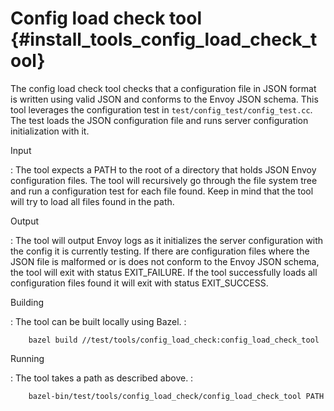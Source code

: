Config load check tool {#install_tools_config_load_check_tool}
======================

The config load check tool checks that a configuration file in JSON
format is written using valid JSON and conforms to the Envoy JSON
schema. This tool leverages the configuration test in
`test/config_test/config_test.cc`. The test loads the JSON configuration
file and runs server configuration initialization with it.

Input

:   The tool expects a PATH to the root of a directory that holds JSON
    Envoy configuration files. The tool will recursively go through the
    file system tree and run a configuration test for each file found.
    Keep in mind that the tool will try to load all files found in the
    path.

Output

:   The tool will output Envoy logs as it initializes the server
    configuration with the config it is currently testing. If there are
    configuration files where the JSON file is malformed or is does not
    conform to the Envoy JSON schema, the tool will exit with status
    EXIT\_FAILURE. If the tool successfully loads all configuration
    files found it will exit with status EXIT\_SUCCESS.

Building

:   The tool can be built locally using Bazel. :

        bazel build //test/tools/config_load_check:config_load_check_tool

Running

:   The tool takes a path as described above. :

        bazel-bin/test/tools/config_load_check/config_load_check_tool PATH
